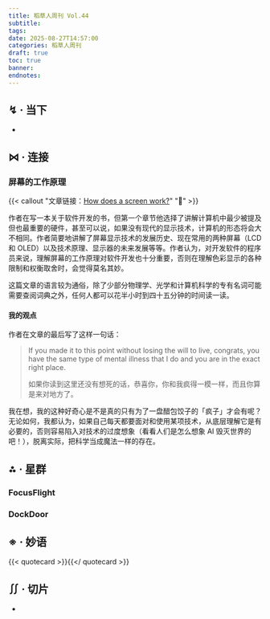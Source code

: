 ```yaml
---
title: 稻草人周刊 Vol.44
subtitle:
tags:
date: 2025-08-27T14:57:00
categories: 稻草人周刊
draft: true
toc: true
banner:
endnotes:
---
```



<!--more-->

## ↯ · 当下

- 

## ⋈︎ · 连接

### 屏幕的工作原理

{{< callout "文章链接：[How does a screen work?](https://www.makingsoftware.com/chapters/how-a-screen-works#how-an-lcd-works)" "📜" >}}

作者在写一本关于软件开发的书，但第一个章节他选择了讲解计算机中最少被提及但也最重要的硬件，甚至可以说，如果没有现代的显示技术，计算机的形态将会大不相同。作者简要地讲解了屏幕显示技术的发展历史、现在常用的两种屏幕（LCD 和 OLED）以及技术原理、显示器的未来发展等等。作者认为，对开发软件的程序员来说，理解屏幕的工作原理对软件开发也十分重要，否则在理解色彩显示的各种限制和权衡取舍时，会觉得莫名其妙。

这篇文章的语言较为通俗，除了少部分物理学、光学和计算机科学的专有名词可能需要查阅词典之外，任何人都可以花半小时到四十五分钟的时间读一读。

#### 我的观点

作者在文章的最后写了这样一句话：

> If you made it to this point without losing the will to live, congrats, you have the same type of mental illness that I do and you are in the exact right place.
> 
> 如果你读到这里还没有想死的话，恭喜你，你和我疯得一模一样，而且你算是来对地方了。

我在想，我的这种好奇心是不是真的只有为了一盘醋包饺子的「疯子」才会有呢？无论如何，我都认为，如果自己每天都要面对和使用某项技术，从底层理解它是有必要的，否则容易陷入对技术的过度想象（看看人们是怎么想象 AI 毁灭世界的吧！），脱离实际，把科学当成魔法一样的存在。

## ⁂ · 星群

### FocusFlight

### DockDoor

## ※ · 妙语

{{< quotecard >}}{{</ quotecard >}}



## ∬ · 切片

- 